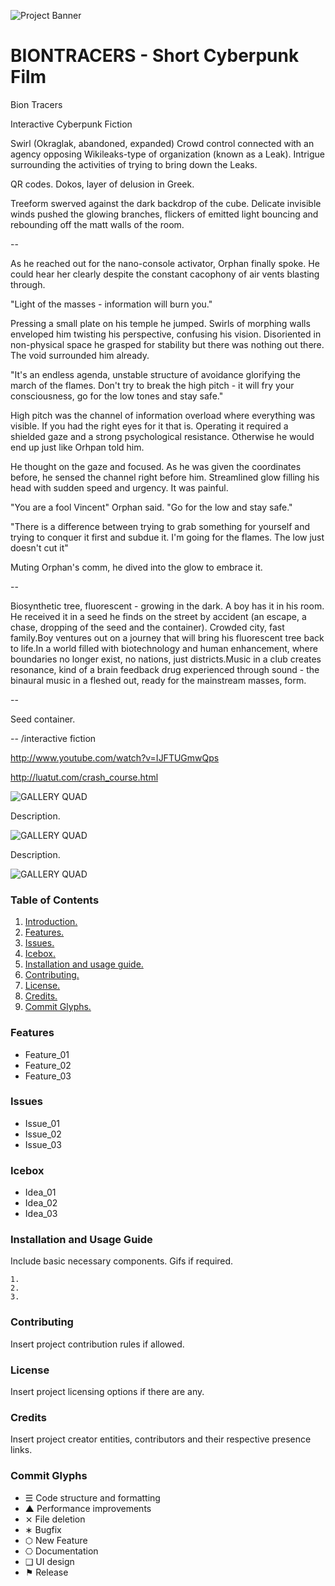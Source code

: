 ![Project Banner](/assets/template_visuals/temp-banner.png)

<a name="intro"></a>
# BIONTRACERS - Short Cyberpunk Film
Bion Tracers

Interactive Cyberpunk Fiction

Swirl (Okraglak, abandoned, expanded) Crowd control connected with an agency opposing Wikileaks-type of organization (known as a Leak). Intrigue surrounding the activities of trying to bring down the Leaks.

QR codes. Dokos, layer of delusion in Greek.

Treeform swerved against the dark backdrop of the cube. Delicate invisible winds pushed the glowing branches, flickers of emitted light bouncing and rebounding off the matt walls of the room.

--

As he reached out for the nano-console activator, Orphan finally spoke. He could hear her clearly despite the constant cacophony of air vents blasting through.

"Light of the masses - information will burn you."

Pressing a small plate on his temple he jumped. Swirls of morphing walls enveloped him twisting his perspective, confusing his vision. Disoriented in non-physical space he grasped for stability but there was nothing out there. The void surrounded him already.

"It's an endless agenda, unstable structure of avoidance glorifying the march of the flames. Don't try to break the high pitch - it will fry your consciousness, go for the low tones and stay safe."

High pitch was the channel of information overload where everything was visible. If you had the right eyes for it that is. Operating it required a shielded gaze and a strong psychological resistance. Otherwise he would end up just like Orhpan told him.

He thought on the gaze and focused. As he was given the coordinates before, he sensed the channel right before him. Streamlined glow filling his head with sudden speed and urgency. It was painful.

"You are a fool Vincent" Orphan said. "Go for the low and stay safe."

"There is a difference between trying to grab something for yourself and trying to conquer it first and subdue it. I'm going for the flames. The low just doesn't cut it"

Muting Orphan's comm, he dived into the glow to embrace it.

--

Biosynthetic tree, fluorescent - growing in the dark. A boy has it in his room. He received it in a seed he finds on the street by accident (an escape, a chase, dropping of the seed and the container). Crowded city, fast family.Boy ventures out on a journey that will bring his fluorescent tree back to life.In a world filled with biotechnology and human enhancement, where boundaries no longer exist, no nations, just districts.Music in a club creates resonance, kind of a brain feedback drug experienced through sound - the binaural music in a fleshed out, ready for the mainstream masses, form.

--

Seed container.

-- /interactive fiction

http://www.youtube.com/watch?v=IJFTUGmwQps

http://luatut.com/crash_course.html

![GALLERY QUAD](/assets/template_visuals/temp-dual-gallery.png)

Description.

![GALLERY QUAD](/assets/template_visuals/temp-triple-gallery.png)

Description.

![GALLERY QUAD](/assets/template_visuals/temp-quad-gallery.png)

### Table of Contents
1. [Introduction.](#intro)
2. [Features.](#features)
3. [Issues.](#issues)
4. [Icebox.](#icebox)
5. [Installation and usage guide.](#install)
6. [Contributing.](#contribute)
7. [License.](#license)
8. [Credits.](#credits)
9. [Commit Glyphs.](#glyphs)

<a name="features"></a>
### Features
+ Feature_01
+ Feature_02
+ Feature_03

<a name="issues"></a>
### Issues
+ Issue_01
+ Issue_02
+ Issue_03

<a name="icebox"></a>
### Icebox
+ Idea_01
+ Idea_02
+ Idea_03

<a name="install"></a>
### Installation and Usage Guide
Include basic necessary components. Gifs if required.
```
1. 
2. 
3. 
```

<a name="contribute"></a>
### Contributing
Insert project contribution rules if allowed.

<a name="license"></a>
### License
Insert project licensing options if there are any.

<a name="credits"></a>
### Credits
Insert project creator entities, contributors and their respective presence links.

<a name="glyphs"></a>
### Commit Glyphs

+ ☰ Code structure and formatting
+ ▲ Performance improvements
+ ⨯ File deletion
+ ∗ Bugfix
+ ⬡ New Feature
+ ⎔ Documentation
+ ❑ UI design
+ ⚑ Release

